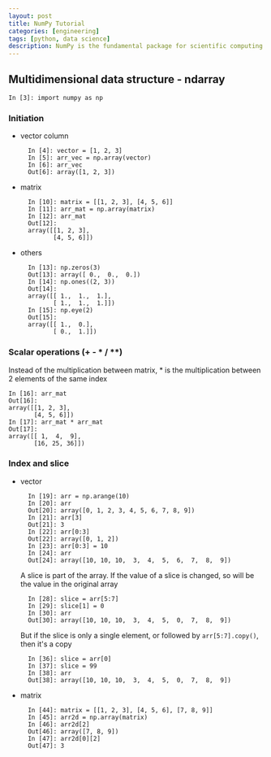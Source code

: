 ```yaml
---
layout: post
title: NumPy Tutorial
categories: [engineering]
tags: [python, data science]
description: NumPy is the fundamental package for scientific computing with Python. Besides its obvious scientific uses, NumPy can also be used as an efficient multi-dimensional container of generic data. Arbitrary data-types can be defined. This allows NumPy to seamlessly and speedily integrate with a wide variety of databases.
---
```

## Multidimensional data structure - ndarray
	In [3]: import numpy as np

### Initiation
- vector column  

		In [4]: vector = [1, 2, 3]
		In [5]: arr_vec = np.array(vector)
		In [6]: arr_vec
		Out[6]: array([1, 2, 3])

- matrix

		In [10]: matrix = [[1, 2, 3], [4, 5, 6]]
		In [11]: arr_mat = np.array(matrix)
		In [12]: arr_mat
		Out[12]: 
		array([[1, 2, 3],
		       [4, 5, 6]])

- others

		In [13]: np.zeros(3)
		Out[13]: array([ 0.,  0.,  0.])
		In [14]: np.ones((2, 3))
		Out[14]: 
		array([[ 1.,  1.,  1.],
		       [ 1.,  1.,  1.]])
		In [15]: np.eye(2)
		Out[15]: 
		array([[ 1.,  0.],
		       [ 0.,  1.]])

### Scalar operations (+ - * / **)
Instead of the multiplication between matrix, * is the multiplication between 2 elements of the same index

	In [16]: arr_mat
	Out[16]: 
	array([[1, 2, 3],
	       [4, 5, 6]])
	In [17]: arr_mat * arr_mat
	Out[17]: 
	array([[ 1,  4,  9],
	       [16, 25, 36]])

### Index and slice
- vector

		In [19]: arr = np.arange(10)
		In [20]: arr
		Out[20]: array([0, 1, 2, 3, 4, 5, 6, 7, 8, 9])
		In [21]: arr[3]
		Out[21]: 3
		In [22]: arr[0:3]
		Out[22]: array([0, 1, 2])
		In [23]: arr[0:3] = 10
		In [24]: arr
		Out[24]: array([10, 10, 10,  3,  4,  5,  6,  7,  8,  9])
  
  A slice is part of the array. If the value of a slice is changed, so will be the value in the original array

		In [28]: slice = arr[5:7]
		In [29]: slice[1] = 0
		In [30]: arr
		Out[30]: array([10, 10, 10,  3,  4,  5,  0,  7,  8,  9])
  
  But if the slice is only a single element, or followed by ```arr[5:7].copy()```, then it's a copy
  
		In [36]: slice = arr[0]
		In [37]: slice = 99
		In [38]: arr
		Out[38]: array([10, 10, 10,  3,  4,  5,  0,  7,  8,  9])

- matrix

		In [44]: matrix = [[1, 2, 3], [4, 5, 6], [7, 8, 9]]
		In [45]: arr2d = np.array(matrix)
		In [46]: arr2d[2]
		Out[46]: array([7, 8, 9])
		In [47]: arr2d[0][2]
		Out[47]: 3
